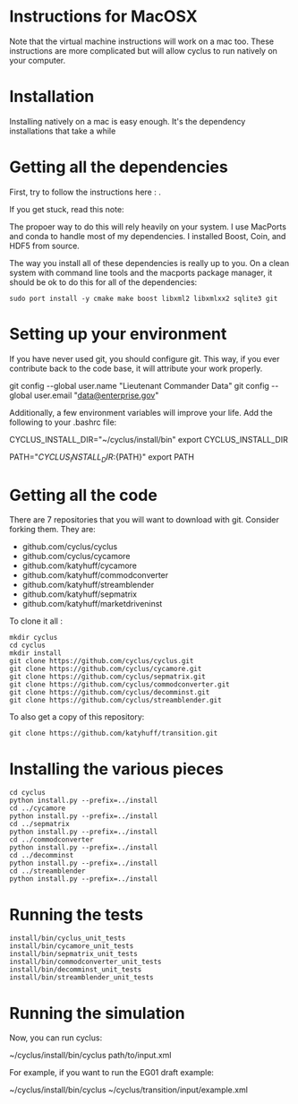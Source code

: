 Instructions for MacOSX
=======================

Note that the virtual machine instructions will work on a mac too. These 
instructions are more complicated but will allow cyclus to run natively on your 
computer.

Installation
============

Installing natively on a mac is easy enough. It's the dependency installations 
that take a while

Getting all the dependencies
============================

First, try to follow the instructions here : .


If you get stuck, read this note: 

The propoer way to do this will rely heavily on your system. I use MacPorts and 
conda to handle most of my dependencies. I installed Boost, Coin, and HDF5 from 
source. 

The way you install all of these dependencies is really up to you. On a clean 
system with command line tools and the macports package manager, it should be 
ok to do this for all of the dependencies:

    sudo port install -y cmake make boost libxml2 libxmlxx2 sqlite3 git 



Setting up your environment
===========================

If you have never used git, you should configure git. This way, if you ever 
contribute back to the code base, it will attribute your work properly.

   git config --global user.name "Lieutenant Commander Data"
   git config --global user.email "data@enterprise.gov"


Additionally, a few environment variables will improve your life. Add the 
following to your .bashrc file:

CYCLUS_INSTALL_DIR="~/cyclus/install/bin"
export CYCLUS_INSTALL_DIR

PATH="${CYCLUS_INSTALL_DIR}:${PATH}"
export PATH

Getting all the code
====================

There are 7 repositories that you will want to download with git. Consider 
forking them. They are:

- github.com/cyclus/cyclus
- github.com/cyclus/cycamore
- github.com/katyhuff/cycamore
- github.com/katyhuff/commodconverter
- github.com/katyhuff/streamblender
- github.com/katyhuff/sepmatrix
- github.com/katyhuff/marketdriveninst

To clone it all :

    mkdir cyclus
    cd cyclus
    mkdir install
    git clone https://github.com/cyclus/cyclus.git
    git clone https://github.com/cyclus/cycamore.git
    git clone https://github.com/cyclus/sepmatrix.git
    git clone https://github.com/cyclus/commodconverter.git
    git clone https://github.com/cyclus/decomminst.git
    git clone https://github.com/cyclus/streamblender.git


To also get a copy of this repository:

    git clone https://github.com/katyhuff/transition.git 

 
Installing the various pieces
=============================

    cd cyclus
    python install.py --prefix=../install
    cd ../cycamore
    python install.py --prefix=../install
    cd ../sepmatrix
    python install.py --prefix=../install
    cd ../commodconverter
    python install.py --prefix=../install
    cd ../decomminst
    python install.py --prefix=../install
    cd ../streamblender
    python install.py --prefix=../install


Running the tests
=================

    install/bin/cyclus_unit_tests
    install/bin/cycamore_unit_tests
    install/bin/sepmatrix_unit_tests
    install/bin/commodconverter_unit_tests
    install/bin/decomminst_unit_tests
    install/bin/streamblender_unit_tests

Running the simulation
======================

Now, you can run cyclus:

  ~/cyclus/install/bin/cyclus path/to/input.xml

For example, if you want to run the EG01 draft example:

  ~/cyclus/install/bin/cyclus ~/cyclus/transition/input/example.xml




